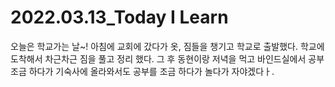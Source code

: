 # 2022.03.13_Today I Learn

오늘은 학교가는 날~! 아침에 교회에 갔다가 옷, 짐들을 챙기고 학교로 출발했다. 학교에 도착해서 차근차근 짐을 풀고 정리 했다. 그 후 동현이랑 저녁을 먹고 바인드실에서 공부 조금 하다가 기숙사에 올라와서도 공부를 조금 하다가 놀다가 자야겠다ㅏ.